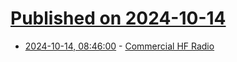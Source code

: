 # [Published on 2024-10-14](index.md)

* [2024-10-14, 08:46:00](https://soylentnews.org/article.pl?sid=24/10/13/1616256&from=rss) - [Commercial HF Radio](https://soylentnews.org/article.pl?sid=24/10/13/1616256&from=rss)
